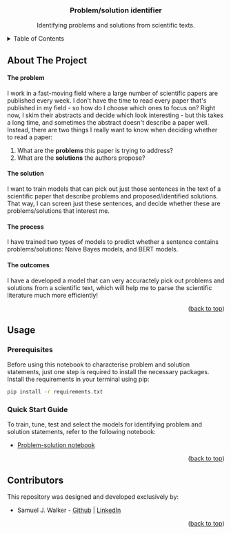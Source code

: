 <h3 align="center">Problem/solution identifier</h3>

  <p align="center">
    Identifying problems and solutions from scientific texts.
  </p>
</div>


<!-- TABLE OF CONTENTS -->
<details>
  <summary>Table of Contents</summary>
  <ol>
    <li>
      <a href="#about-the-project">About The Project</a>
    </li>
    <li><a href="#usage">Usage</a></li>
    <ul>
        <li><a href="#prerequisites">Prerequisites</a></li>
        <li><a href="#quick-start-guide">Quick Start Guide</a></li>
      </ul>
    <li><a href="#model-overview">Model Overview</a></li>
    <li><a href="#contributors">Contributors</a></li>
  </ol>
</details>


<!-- ABOUT THE PROJECT -->
## About The Project

#### The problem

I work in a fast-moving field where a large number of scientific papers are published every week. I don't have the time to read every paper that's published in my field - so how do I choose which ones to focus on? Right now, I skim their abstracts and decide which look interesting - but this takes a long time, and sometimes the abstract doesn't describe a paper well. Instead, there are two things I really want to know when deciding whether to read a paper:

1) What are the **problems** this paper is trying to address?
2) What are the **solutions** the authors propose?

#### The solution

I want to train models that can pick out just those sentences in the text of a scientific paper that describe problems and proposed/identified solutions. That way, I can screen just these sentences, and decide whether these are problems/solutions that interest me.

#### The process

I have trained two types of models to predict whether a sentence contains problems/solutions: Naive Bayes models, and BERT models.

#### The outcomes

I have a developed a model that can very accuractely pick out problems and solutions from a scientific text, which will help me to parse the scientific literature much more efficiently!

<p align="right">(<a href="#readme-top">back to top</a>)</p>



<!-- USAGE -->
## Usage

### Prerequisites

Before using this notebook to characterise problem and solution statements, just one step is required to install the necessary packages. Install the requirements in your terminal using pip:

```sh
pip install -r requirements.txt
```

### Quick Start Guide

To train, tune, test and select the models for identifying problem and solution statements, refer to the following notebook:
* [Problem-solution notebook](Problem-solution_identifier.ipynb)

<p align="right">(<a href="#readme-top">back to top</a>)</p>



<!-- CONTRIBUTORS -->
## Contributors
This repository was designed and developed exclusively by:
* Samuel J. Walker - [Github](https://github.com/sjwalker223) | [LinkedIn](https://www.linkedin.com/in/samueljameswalker/)

<p align="right">(<a href="#readme-top">back to top</a>)</p>
